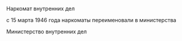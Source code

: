 Наркомат внутренних дел

с 15 марта 1946 года наркоматы переименовали в министерства

Министерство внутренних дел